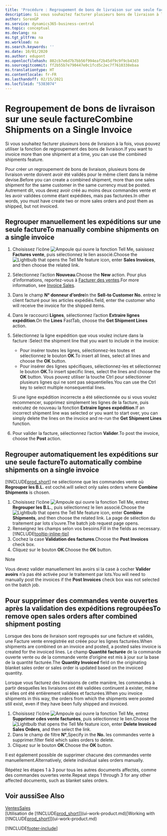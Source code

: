 ```yaml
---
title: 'Procédure : Regroupement de bons de livraison sur une seule facture | Microsoft Docs'
description: Si vous souhaitez facturer plusieurs bons de livraison à la fois, vous pouvez utiliser la fonction de regroupement des bons de livraison.
author: SorenGP
ms.service: dynamics365-business-central
ms.topic: conceptual
ms.devlang: na
ms.tgt_pltfrm: na
ms.workload: na
ms.search.keywords: ''
ms.date: 10/01/2020
ms.author: edupont
ms.openlocfilehash: 802cb7e6d7b7bb56f994eaf2b45df9c9f9cb43d3
ms.sourcegitcommit: ff2b55b7e790447e0c1fcd5c2ec7f7610338ebaa
ms.translationtype: HT
ms.contentlocale: fr-FR
ms.lasthandoff: 02/15/2021
ms.locfileid: "5383074"
---
```

# <a name="combine-shipments-on-a-single-invoice"></a><span data-ttu-id="f99c1-103">Regroupement de bons de livraison sur une seule facture</span><span class="sxs-lookup"><span data-stu-id="f99c1-103">Combine Shipments on a Single Invoice</span></span>
<span data-ttu-id="f99c1-104">Si vous souhaitez facturer plusieurs bons de livraison à la fois, vous pouvez utiliser la fonction de regroupement des bons de livraison.</span><span class="sxs-lookup"><span data-stu-id="f99c1-104">If you want to invoice more than one shipment at a time, you can use the combined shipments feature.</span></span>  

<span data-ttu-id="f99c1-105">Pour créer un regroupement de bons de livraison, plusieurs bons de livraison vente doivent avoir été validés pour le même client dans la même devise.</span><span class="sxs-lookup"><span data-stu-id="f99c1-105">Before you can create a combined shipment, more than one sales shipment for the same customer in the same currency must be posted.</span></span> <span data-ttu-id="f99c1-106">Autrement dit, vous devez avoir créé au moins deux commandes vente et les avoir validées comme étant expédiées, mais pas facturées.</span><span class="sxs-lookup"><span data-stu-id="f99c1-106">In other words, you must have create two or more sales orders and post them as shipped, but not invoiced.</span></span> 

## <a name="to-manually-combine-shipments-on-a-single-invoice"></a><span data-ttu-id="f99c1-107">Regrouper manuellement les expéditions sur une seule facture</span><span class="sxs-lookup"><span data-stu-id="f99c1-107">To manually combine shipments on a single invoice</span></span>  
1. <span data-ttu-id="f99c1-108">Choisissez l’icône ![Ampoule qui ouvre la fonction Tell Me](media/ui-search/search_small.png "Dites-moi ce que vous voulez faire"), saisissez **Factures vente**, puis sélectionnez le lien associé.</span><span class="sxs-lookup"><span data-stu-id="f99c1-108">Choose the ![Lightbulb that opens the Tell Me feature](media/ui-search/search_small.png "Tell me what you want to do") icon, enter **Sales Invoices**, and then choose the related link.</span></span>  
2. <span data-ttu-id="f99c1-109">Sélectionnez l’action **Nouveau**.</span><span class="sxs-lookup"><span data-stu-id="f99c1-109">Choose the **New** action.</span></span> <span data-ttu-id="f99c1-110">Pour plus d’informations, reportez-vous à [Facturer des ventes](sales-how-invoice-sales.md).</span><span class="sxs-lookup"><span data-stu-id="f99c1-110">For more information, see [Invoice Sales](sales-how-invoice-sales.md).</span></span>
3. <span data-ttu-id="f99c1-111">Dans le champ **N° donneur d’ordre**</span><span class="sxs-lookup"><span data-stu-id="f99c1-111">In the **Sell-to Customer No.**</span></span> <span data-ttu-id="f99c1-112">entrez le client facturé pour les articles expédiés.</span><span class="sxs-lookup"><span data-stu-id="f99c1-112">field, enter the customer who will receive the invoice for the shipped items.</span></span>  
4. <span data-ttu-id="f99c1-113">Dans le raccourci **Lignes**, sélectionnez l’action **Extraire lignes expédition**.</span><span class="sxs-lookup"><span data-stu-id="f99c1-113">On the **Lines** FastTab, choose the **Get Shipment Lines** action.</span></span>  
5. <span data-ttu-id="f99c1-114">Sélectionnez la ligne expédition que vous voulez inclure dans la facture :</span><span class="sxs-lookup"><span data-stu-id="f99c1-114">Select the shipment line that you want to include in the invoice:</span></span>  

    - <span data-ttu-id="f99c1-115">Pour insérer toutes les lignes, sélectionnez-les toutes et sélectionnez le bouton **OK**.</span><span class="sxs-lookup"><span data-stu-id="f99c1-115">To insert all lines, select all lines and choose the **OK** button.</span></span>  
    - <span data-ttu-id="f99c1-116">Pour insérer des lignes spécifiques, sélectionnez-les et sélectionnez le bouton **OK**.</span><span class="sxs-lookup"><span data-stu-id="f99c1-116">To insert specific lines, select the lines and choose the **OK** button.</span></span> <span data-ttu-id="f99c1-117">Vous pouvez utiliser la touche Ctrl pour sélectionner plusieurs lignes qui ne sont pas séquentielles.</span><span class="sxs-lookup"><span data-stu-id="f99c1-117">You can use the Ctrl key to select multiple nonsequential lines.</span></span>  

    <span data-ttu-id="f99c1-118">Si une ligne expédition incorrecte a été sélectionnée ou si vous voulez recommencer, supprimez simplement les lignes de la facture, puis exécutez de nouveau la fonction **Extraire lignes expédition**.</span><span class="sxs-lookup"><span data-stu-id="f99c1-118">If an incorrect shipment line was selected or you want to start over, you can simply delete the lines on the invoice and re-run the **Get Shipment Lines** function.</span></span>  
7. <span data-ttu-id="f99c1-119">Pour valider la facture, sélectionnez l’action **Valider**.</span><span class="sxs-lookup"><span data-stu-id="f99c1-119">To post the invoice, choose the **Post** action.</span></span>  

## <a name="to-automatically-combine-shipments-on-a-single-invoice"></a><span data-ttu-id="f99c1-120">Regrouper automatiquement les expéditions sur une seule facture</span><span class="sxs-lookup"><span data-stu-id="f99c1-120">To automatically combine shipments on a single invoice</span></span>  
[!INCLUDE[prod_short](includes/prod_short.md)] <span data-ttu-id="f99c1-121">ne sélectionne que les commandes vente où **Regrouper les B.L.** est coché.</span><span class="sxs-lookup"><span data-stu-id="f99c1-121">will select only sales orders where **Combine Shipments** is chosen.</span></span> 

1. <span data-ttu-id="f99c1-122">Choisissez l’icône ![Ampoule qui ouvre la fonction Tell Me](media/ui-search/search_small.png "Dites-moi ce que vous voulez faire"), entrez **Regrouper les B.L.**, puis sélectionnez le lien associé.</span><span class="sxs-lookup"><span data-stu-id="f99c1-122">Choose the ![Lightbulb that opens the Tell Me feature](media/ui-search/search_small.png "Tell me what you want to do") icon, enter **Combine Shipments**, and then choose the related link.</span></span> <span data-ttu-id="f99c1-123">La page de sélection du traitement par lots s’ouvre.</span><span class="sxs-lookup"><span data-stu-id="f99c1-123">The batch job request page opens.</span></span>  
2. <span data-ttu-id="f99c1-124">Renseignez les champs selon vos besoins.</span><span class="sxs-lookup"><span data-stu-id="f99c1-124">Fill in the fields as necessary.</span></span> [!INCLUDE[tooltip-inline-tip](includes/tooltip-inline-tip_md.md)]
3. <span data-ttu-id="f99c1-125">Cochez la case **Validation des factures**.</span><span class="sxs-lookup"><span data-stu-id="f99c1-125">Choose the **Post Invoices** check box.</span></span>  
4. <span data-ttu-id="f99c1-126">Cliquez sur le bouton **OK**.</span><span class="sxs-lookup"><span data-stu-id="f99c1-126">Choose the **OK** button.</span></span>  

> [!NOTE]  
>  <span data-ttu-id="f99c1-127">Vous devez valider manuellement les avoirs si la case à cocher **Valider avoirs** n’a pas été activée pour le traitement par lots.</span><span class="sxs-lookup"><span data-stu-id="f99c1-127">You will need to manually post the invoices if the **Post Invoices** check box was not selected on the batch job.</span></span>  

## <a name="to-remove-open-sales-orders-after-combined-shipment-posting"></a><span data-ttu-id="f99c1-128">Pour supprimer des commandes vente ouvertes après la validation des expéditions regroupées</span><span class="sxs-lookup"><span data-stu-id="f99c1-128">To remove open sales orders after combined shipment posting</span></span> 
<span data-ttu-id="f99c1-129">Lorsque des bons de livraison sont regroupés sur une facture et validés, une Facture vente enregistrée est créée pour les lignes facturées.</span><span class="sxs-lookup"><span data-stu-id="f99c1-129">When shipments are combined on an invoice and posted, a posted sales invoice is created for the invoiced lines.</span></span> <span data-ttu-id="f99c1-130">Le champ **Quantité facturée** de la commande ouverte vente ou de la commande vente d’origine est mis à jour sur la base de la quantité facturée.</span><span class="sxs-lookup"><span data-stu-id="f99c1-130">The **Quantity Invoiced** field on the originating blanket sales order or sales order is updated based on the invoiced quantity.</span></span>  

<span data-ttu-id="f99c1-131">Lorsque vous facturez des livraisons de cette manière, les commandes à partir desquelles les livraisons ont été validées continuent à exister, même si elles ont été entièrement validées et facturées.</span><span class="sxs-lookup"><span data-stu-id="f99c1-131">When you invoice shipments in this way, the orders from which the shipments were posted still exist, even if they have been fully shipped and invoiced.</span></span>   

1. <span data-ttu-id="f99c1-132">Choisissez l’icône ![Ampoule qui ouvre la fonction Tell Me](media/ui-search/search_small.png "Dites-moi ce que vous voulez faire"), entrez **Supprimer cdes vente facturées**, puis sélectionnez le lien.</span><span class="sxs-lookup"><span data-stu-id="f99c1-132">Choose the ![Lightbulb that opens the Tell Me feature](media/ui-search/search_small.png "Tell me what you want to do") icon, enter **Delete Invoiced Sales Orders**, and then select the link.</span></span>  
2. <span data-ttu-id="f99c1-133">Dans le champ de filtre **N°**,</span><span class="sxs-lookup"><span data-stu-id="f99c1-133">Specify in the **No.**</span></span> <span data-ttu-id="f99c1-134">les commandes vente à supprimer.</span><span class="sxs-lookup"><span data-stu-id="f99c1-134">filter field which sales orders to delete.</span></span>  
3. <span data-ttu-id="f99c1-135">Cliquez sur le bouton **OK**.</span><span class="sxs-lookup"><span data-stu-id="f99c1-135">Choose the **OK** button.</span></span>  

<span data-ttu-id="f99c1-136">Il est également possible de supprimer chacune des commandes vente manuellement.</span><span class="sxs-lookup"><span data-stu-id="f99c1-136">Alternatively, delete individual sales orders manually.</span></span>  

<span data-ttu-id="f99c1-137">Répétez les étapes 1 à 3 pour tous les autres documents affectés, comme des commandes ouvertes vente.</span><span class="sxs-lookup"><span data-stu-id="f99c1-137">Repeat steps 1 through 3 for any other affected documents, such as blanket sales orders.</span></span>

## <a name="see-also"></a><span data-ttu-id="f99c1-138">Voir aussi</span><span class="sxs-lookup"><span data-stu-id="f99c1-138">See Also</span></span>  
[<span data-ttu-id="f99c1-139">Ventes</span><span class="sxs-lookup"><span data-stu-id="f99c1-139">Sales</span></span>](sales-manage-sales.md)  
<span data-ttu-id="f99c1-140">[Utilisation de [!INCLUDE[prod_short](includes/prod_short.md)]](ui-work-product.md)</span><span class="sxs-lookup"><span data-stu-id="f99c1-140">[Working with [!INCLUDE[prod_short](includes/prod_short.md)]](ui-work-product.md)</span></span>


[!INCLUDE[footer-include](includes/footer-banner.md)]